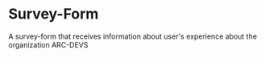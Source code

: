 # Survey-Form
A survey-form that receives information about user's experience about the organization ARC-DEVS 
